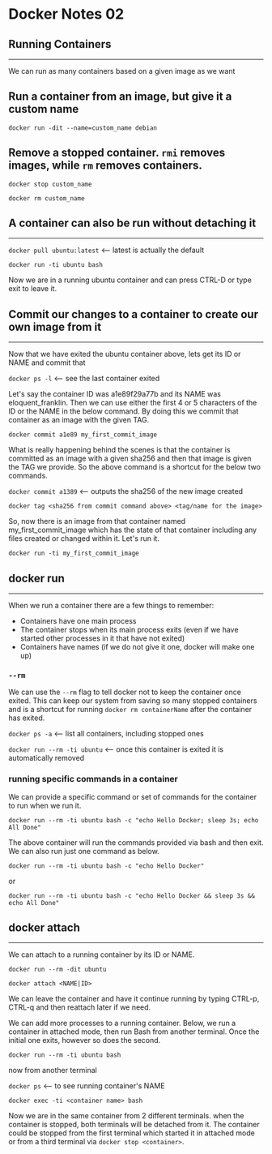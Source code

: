 # Docker Notes 02

## Running Containers

---

We can run as many containers based on a given image as we want

## Run a container from an image, but give it a custom name

`docker run -dit --name=custom_name debian`

## Remove a stopped container. `rmi` removes images, while `rm` removes containers. <br>

`docker stop custom_name`

`docker rm custom_name`

## A container can also be run without detaching it

---

`docker pull ubuntu:latest` <-- latest is actually the default

`docker run -ti ubuntu bash`

Now we are in a running ubuntu container and can press CTRL-D or type exit to leave it.

## Commit our changes to a container to create our own image from it

---

Now that we have exited the ubuntu container above, lets get its ID or NAME and commit that

`docker ps -l` <-- see the last container exited

Let's say the container ID was a1e89f29a77b and its NAME was eloquent_franklin. Then we can use
either the first 4 or 5 characters of the ID or the NAME in the below command. By doing this we
commit that container as an image with the given TAG.

`docker commit a1e89 my_first_commit_image`

What is really happening behind the scenes
is that the container is committed as an image with a given sha256 and then that image is given
the TAG we provide. So the above command is a shortcut for the below two commands.

`docker commit a1389` <-- outputs the sha256 of the new image created

`docker tag <sha256 from commit command above> <tag/name for the image>`

So, now there is an image from that container named my_first_commit_image which has the state of
that container including any files created or changed within it. Let's run it.

`docker run -ti my_first_commit_image`

## docker run

---

When we run a container there are a few things to remember:

- Containers have one main process
- The container stops when its main process exits
  (even if we have started other processes in it that have not exited)
- Containers have names (if we do not give it one, docker will make one up)

### `--rm`

We can use the `--rm` flag to tell docker not to keep the container once exited. This can keep our
system from saving so many stopped containers and is a shortcut for running `docker rm containerName`
after the container has exited.

`docker ps -a` <-- list all containers, including stopped ones

`docker run --rm -ti ubuntu` <-- once this container is exited it is automatically removed

### **running specific commands in a container**

We can provide a specific command or set of commands for the container to run when we run it.

`docker run --rm -ti ubuntu bash -c "echo Hello Docker; sleep 3s; echo All Done"`

The above container will run the commands provided via bash and then exit. We can also run just one
command as below.

`docker run --rm -ti ubuntu bash -c "echo Hello Docker"`

or

`docker run --rm -ti ubuntu bash -c "echo Hello Docker && sleep 3s && echo All Done"`

## docker attach

---

We can attach to a running container by its ID or NAME.

`docker run --rm -dit ubuntu`

`docker attach <NAME|ID>`

We can leave the container and have it continue running by typing CTRL-p, CTRL-q and then reattach
later if we need.

We can add more processes to a running container. Below, we run a container in attached mode, then
run Bash from another terminal. Once the initial one exits, however so does the second.

`docker run --rm -ti ubuntu bash`

now from another terminal

`docker ps` <-- to see running container's NAME

`docker exec -ti <container name> bash`

Now we are in the same container from 2 different terminals. when the container is stopped, both
terminals will be detached from it. The container could be stopped from the first terminal which
started it in attached mode or from a third terminal via `docker stop <container>`.
